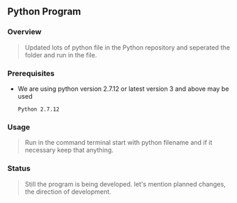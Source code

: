 ## Python Program

### Overview

> Updated lots of python file in the Python repository and seperated the folder and run in the file.

### Prerequisites

- We are using python version 2.7.12 or latest version 3 and above may be used

	```Python 2.7.12```

### Usage 
 
> Run in the command terminal start with python filename and if it necessary keep that anything. 


### Status

> Still the program is being developed. let's mention planned changes, the direction of development.






